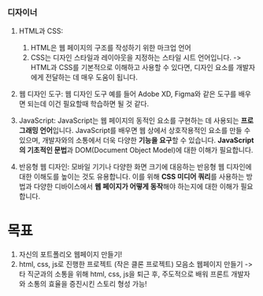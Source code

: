 ### 디자이너 
1.  HTML과 CSS: 
	1. HTML은 웹 페이지의 구조를 작성하기 위한 마크업 언어
	2. CSS는 디자인 스타일과 레이아웃을 지정하는 스타일 시트 언어입니다. 
	-> HTML과 CSS를 기본적으로 이해하고 사용할 수 있다면, 디자인 요소를 개발자에게 전달하는 데 매우 도움이 됩니다.
    
2.  웹 디자인 도구: 웹 디자인 도구 예를 들어 Adobe XD, Figma와 같은 도구를 배우면 되는데 이건 필요할때 학습하면 될 것 같다. 
    
3.  JavaScript: JavaScript는 웹 페이지의 동적인 요소를 구현하는 데 사용되는 **프로그래밍 언어**입니다. JavaScript를 배우면 웹 상에서 상호작용적인 요소를 만들 수 있으며, 개발자와의 소통에서 더욱 다양한 **기능을 요구**할 수 있습니다. **JavaScript의 기초적인 문법**과 DOM(Document Object Model)에 대한 이해가 필요합니다.
    
4. 반응형 웹 디자인: 모바일 기기나 다양한 화면 크기에 대응하는 반응형 웹 디자인에 대한 이해도를 높이는 것도 유용합니다. 이를 위해 **CSS 미디어 쿼리**를 사용하는 방법과 다양한 디바이스에서 **웹 페이지가 어떻게 동작**해야 하는지에 대한 이해가 필요합니다.


# 목표 
1. 자신의 포트폴리오 웹페이지 만들기!
2. html, css, js로 진행한 프로젝트 (작은 클론 프로젝트) 모음소 웹페이지 만들기 
-> 타 직군과의 소통을 위해 html, css, js을 퇴근 후, 주도적으로 배워 프론트 개발자와 소통의 효율을 증진시킨 스토리 형성 가능! 
